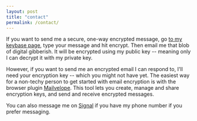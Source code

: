 ```yaml
---
layout: post
title: "contact"
permalink: /contact/
---
```


If you want to send me a secure, one-way encrypted message, go [to my
keybase page](https://keybase.io/encrypt#jakekara), type your message and
hit encrypt. Then email me that blob of digital gibberish. It will be
encrypted using my public key -- meaning only I can decrypt it with my
private key.

However, if you want to send me an encrypted email I can respond to, I'll
need your encryption key -- which you might not have yet. The easiest way
for a non-techy person to get started with email encryption is with the browser plugin
[Mailvelope](https://www.mailvelope.com/en). This tool lets you create,
manage and share encryption keys, and send and receive encrypted messages.

You can also message me on [Signal](https://signal.org/download/) if you
have my phone number if you prefer messaging.